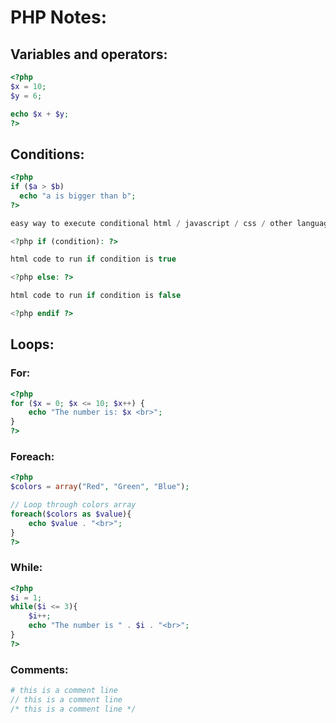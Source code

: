 # PHP Notes:

## Variables and operators:
  ```php
  <?php
  $x = 10;  
  $y = 6;

  echo $x + $y;
  ?> 
  ```
## Conditions:
  ```php
  <?php
  if ($a > $b)
    echo "a is bigger than b";
  ?>
  ```
  
  ```php
  easy way to execute conditional html / javascript / css / other language code with php if else:

  <?php if (condition): ?>

  html code to run if condition is true

  <?php else: ?>

  html code to run if condition is false

  <?php endif ?>
  ```
## Loops:
### For: 
  ```php
  <?php 
  for ($x = 0; $x <= 10; $x++) {
      echo "The number is: $x <br>";
  } 
  ?>
  ```  
 
### Foreach:
  ```php
  <?php
  $colors = array("Red", "Green", "Blue");

  // Loop through colors array
  foreach($colors as $value){
      echo $value . "<br>";
  }
  ?>
  ```
  
### While:
  ```php
  <?php
  $i = 1;
  while($i <= 3){
      $i++;
      echo "The number is " . $i . "<br>";
  }
  ?>
  ```
### Comments: 
  ```php
  # this is a comment line
  // this is a comment line
  /* this is a comment line */
  ```
  
  
